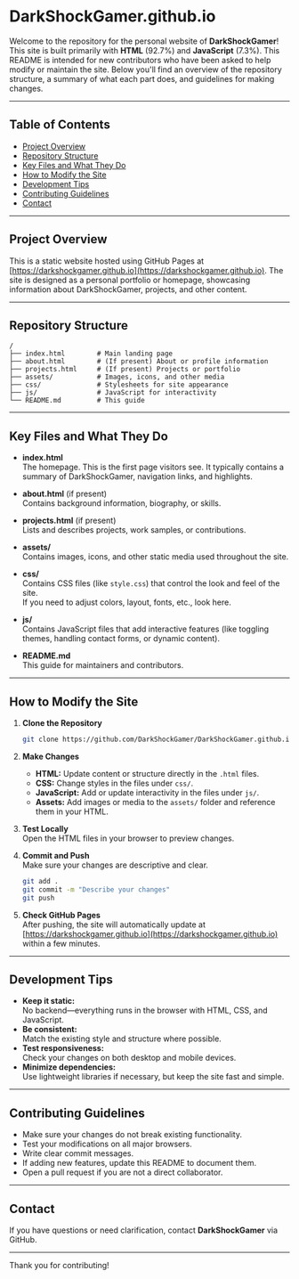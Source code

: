 # DarkShockGamer.github.io

Welcome to the repository for the personal website of **DarkShockGamer**! This site is built primarily with **HTML** (92.7%) and **JavaScript** (7.3%). This README is intended for new contributors who have been asked to help modify or maintain the site. Below you'll find an overview of the repository structure, a summary of what each part does, and guidelines for making changes.

---

## Table of Contents

- [Project Overview](#project-overview)
- [Repository Structure](#repository-structure)
- [Key Files and What They Do](#key-files-and-what-they-do)
- [How to Modify the Site](#how-to-modify-the-site)
- [Development Tips](#development-tips)
- [Contributing Guidelines](#contributing-guidelines)
- [Contact](#contact)

---

## Project Overview

This is a static website hosted using GitHub Pages at [https://darkshockgamer.github.io](https://darkshockgamer.github.io). The site is designed as a personal portfolio or homepage, showcasing information about DarkShockGamer, projects, and other content.

---

## Repository Structure

```
/
├── index.html        # Main landing page
├── about.html        # (If present) About or profile information
├── projects.html     # (If present) Projects or portfolio
├── assets/           # Images, icons, and other media
├── css/              # Stylesheets for site appearance
├── js/               # JavaScript for interactivity
└── README.md         # This guide
```

---

## Key Files and What They Do

- **index.html**  
  The homepage. This is the first page visitors see. It typically contains a summary of DarkShockGamer, navigation links, and highlights.

- **about.html** (if present)  
  Contains background information, biography, or skills.

- **projects.html** (if present)  
  Lists and describes projects, work samples, or contributions.

- **assets/**  
  Contains images, icons, and other static media used throughout the site.

- **css/**  
  Contains CSS files (like `style.css`) that control the look and feel of the site.  
  If you need to adjust colors, layout, fonts, etc., look here.

- **js/**  
  Contains JavaScript files that add interactive features (like toggling themes, handling contact forms, or dynamic content).

- **README.md**  
  This guide for maintainers and contributors.

---

## How to Modify the Site

1. **Clone the Repository**
   ```sh
   git clone https://github.com/DarkShockGamer/DarkShockGamer.github.io.git
   ```

2. **Make Changes**
   - **HTML:** Update content or structure directly in the `.html` files.
   - **CSS:** Change styles in the files under `css/`.
   - **JavaScript:** Add or update interactivity in the files under `js/`.
   - **Assets:** Add images or media to the `assets/` folder and reference them in your HTML.

3. **Test Locally**  
   Open the HTML files in your browser to preview changes.

4. **Commit and Push**  
   Make sure your changes are descriptive and clear.
   ```sh
   git add .
   git commit -m "Describe your changes"
   git push
   ```

5. **Check GitHub Pages**  
   After pushing, the site will automatically update at [https://darkshockgamer.github.io](https://darkshockgamer.github.io) within a few minutes.

---

## Development Tips

- **Keep it static:**  
  No backend—everything runs in the browser with HTML, CSS, and JavaScript.
- **Be consistent:**  
  Match the existing style and structure where possible.
- **Test responsiveness:**  
  Check your changes on both desktop and mobile devices.
- **Minimize dependencies:**  
  Use lightweight libraries if necessary, but keep the site fast and simple.

---

## Contributing Guidelines

- Make sure your changes do not break existing functionality.
- Test your modifications on all major browsers.
- Write clear commit messages.
- If adding new features, update this README to document them.
- Open a pull request if you are not a direct collaborator.

---

## Contact

If you have questions or need clarification, contact **DarkShockGamer** via GitHub.

---

Thank you for contributing!
